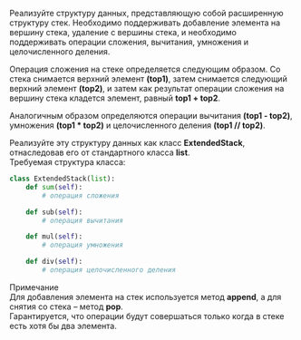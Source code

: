 Реализуйте структуру данных, представляющую собой расширенную структуру стек. 
Необходимо поддерживать добавление элемента на вершину стека, удаление с вершины стека, 
и необходимо поддерживать операции сложения, вычитания, умножения и целочисленного деления.

Операция сложения на стеке определяется следующим образом. Со стека снимается верхний 
элемент **(top1)**, затем снимается следующий верхний элемент **(top2)**, и затем как результат 
операции сложения на вершину стека кладется элемент, равный **top1 + top2**.

Аналогичным образом определяются операции вычитания **(top1 - top2)**, умножения 
**(top1 * top2)** и целочисленного деления **(top1 // top2)**.

Реализуйте эту структуру данных как класс **ExtendedStack**, отнаследовав его от 
стандартного класса **list**.  
Требуемая структура класса:
```python
class ExtendedStack(list):
    def sum(self):
        # операция сложения

    def sub(self):
        # операция вычитания

    def mul(self):
        # операция умножения

    def div(self):
        # операция целочисленного деления
```
Примечание  
Для добавления элемента на стек используется метод **append**, а для снятия со стека 
– метод **pop**.  
Гарантируется, что операции будут совершаться только когда в стеке есть хотя бы два элемента.